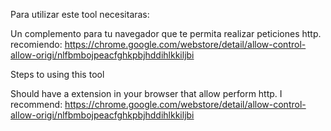 Para utilizar este tool necesitaras:

Un complemento para tu navegador que te permita realizar peticiones http.
recomiendo: https://chrome.google.com/webstore/detail/allow-control-allow-origi/nlfbmbojpeacfghkpbjhddihlkkiljbi

Steps to using this tool

Should have a extension in your browser that allow perform http.
I recommend: https://chrome.google.com/webstore/detail/allow-control-allow-origi/nlfbmbojpeacfghkpbjhddihlkkiljbi

